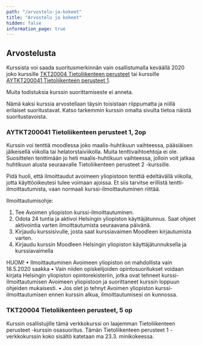 ```yaml
---
path: "/arvostelu-ja-kokeet"
title: "Arvostelu ja kokeet"
hidden: false
information_page: true
---
```


## Arvostelusta

Kurssista voi saada suoritusmerkinnän vain osallistumalla keväällä 2020 joko kurssille [TKT20004 Tietoliikenteen perusteet](https://courses.helsinki.fi/fi/tkt20004/131058728) tai kurssille [AYTKT200041 Tietoliikenteen perusteet 1](https://courses.helsinki.fi/fi/aytkt200041/130350119).  

Muita todistuksia kurssin suorittamiseste ei anneta. 

Nämä kaksi kurssia arvostellaan täysin toisistaan riippumatta ja niillä erilaiset suoritustavat. Katso tarkemmin kurssin omalta sivulta tietoa näistä suoritustavoista.


### AYTKT200041 Tietoliikenteen perusteet 1, 2op

Kurssin voi tenttiä moodlessa joko maalis-huhtikuun vaihteessa, pääsiäisen jälkeisellä viikolla tai helatorstaiviikolla. Muita tenttivaihtoehtoja ei ole. Suosittelen tenttimään jo heti maalis-huhtikuun vaihteessa, jolloin voit jatkaa huhtikuun alusta seuraavalle Tietoliikenteen perusteet 2 -kurssille.

Pidä huoli, että ilmoittaudut avoimeen yliopistoon tenttiä edeltävällä viikolla, jotta käyttöoikeutesi tulee voimaan ajoissa. Et siis tarvitse erillistä tentti-ilmoittautumista, vaan normaali kurssi-ilmoittautuminen riittää.

Ilmoittautumisohje:

1.	Tee Avoimen yliopiston kurssi-ilmoittautuminen.
2.	Odota 24 tuntia ja aktivoi Helsingin yliopiston käyttäjätunnus. Saat ohjeet aktivointia varten ilmoittautumista seuraavana päivänä.
3.	Kirjaudu kurssisivulle, josta saat kurssiavaimen Moodleen kirjautumista varten.
4.	Kirjaudu kurssin Moodleen Helsingin yliopiston käyttäjätunnuksella ja kurssiavaimella

HUOM!
•	Ilmoittautuminen Avoimeen yliopiston on mahdollista vain 18.5.2020 saakka
•	Vain niiden opiskelijoiden opintosuoritukset voidaan kirjata Helsingin yliopiston opintorekisteriin, jotka ovat tehneet kurssi-ilmoittautumisen Avoimeen yliopistoon ja suorittaneet kurssin loppuun ohjeiden mukaisesti.
•	Jos olet jo tehnyt Avoimen yliopiston kurssi-ilmoittautumisen ennen kurssin alkua, ilmoittautumisesi on kunnossa.




### TKT20004 Tietoliikenteen perusteet, 5 op

Kurssin osallistujille tämä verkkokurssi on laajemman Tietoliikenteen perusteet -kurssin osasuoritus. Tämän Tietoliikenteen perusteet 1 -verkkokurssin koko sisältö katetaan ma 23.3. minikokeessa.
